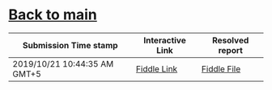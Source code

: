 # [Back to main](https://github.com/glaghari/database-assignement-2019)
|Submission Time stamp          | Interactive Link                                                                              | Resolved report                                                                              |
| ----------------------------- | --------------------------------------------------------------------------------------------- | -------------------------------------------------------------------------------------------- |
| 2019/10/21 10:44:35 AM GMT+5 | [Fiddle Link](https://dbfiddle.uk/?rdbms=oracle_11.2&fiddle=aea8aa38e09025ec39c084c5a13f3658) | [Fiddle File](processed/csm-89/aea8aa38e09025ec39c084c5a13f3658.md) |
